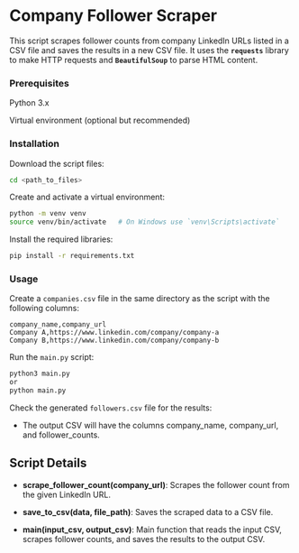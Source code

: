 # Company Follower Scraper
This script scrapes follower counts from company LinkedIn URLs listed in a CSV file and saves the results in a new CSV file. It uses the **`requests`** library to make HTTP requests and **`BeautifulSoup`** to parse HTML content.

### Prerequisites
Python 3.x

Virtual environment (optional but recommended)

### Installation

Download the script files:
```bash
cd <path_to_files>
```

Create and activate a virtual environment:
```bash
python -m venv venv
source venv/bin/activate   # On Windows use `venv\Scripts\activate`
```

Install the required libraries:
```bash
pip install -r requirements.txt
```

### Usage

Create a `companies.csv` file in the same directory as the script with the following columns:
```csv
company_name,company_url
Company A,https://www.linkedin.com/company/company-a
Company B,https://www.linkedin.com/company/company-b
```

Run the `main.py` script:
```bash
python3 main.py
or
python main.py
```

Check the generated `followers.csv` file for the results:

- The output CSV will have the columns company_name, company_url, and follower_counts.

## Script Details

- **scrape_follower_count(company_url)**: Scrapes the follower count from the given LinkedIn URL.

- **save_to_csv(data, file_path)**: Saves the scraped data to a CSV file.

- **main(input_csv, output_csv)**: Main function that reads the input CSV, scrapes follower counts, and saves the results to the output CSV.
